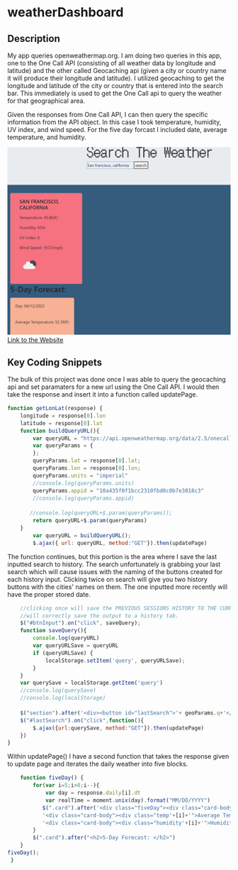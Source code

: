 # weatherDashboard

## Description
My app queries openweathermap.org. I am doing two queries in this app, one to the One Call API (consisting of all weather data by longitude and latitude) and the other called Geocaching api (given a city or country name it will produce their longitude and latitude). I utilized geocaching to get the longitude and latitude of the city or country that is entered into the search bar. This immediately is used to get the One Call api to query the weather for that geographical area. 

Given the responses from One Call API, I can then query the specific information from the API object. In this case I took temperature, humidity, UV index, and wind speed. For the five day forcast I included date, average temperature, and humidity.

![Weather Dashboard](sanFran_search.PNG)
[Link to the Website](https://sambalogna.github.io/weatherDashboard/)

## Key Coding Snippets

The bulk of this project was done once I was able to query the geocaching api and set paramaters for a new url using the One Call API. I would then take the response and insert it into a function called updatePage. 
````Javascript
function getLonLat(response) {
    longitude = response[0].lon
    latitude = response[0].lat
    function buildQueryURL(){
        var queryURL = "https://api.openweathermap.org/data/2.5/onecall?"
        var queryParams = {  
        };
        queryParams.lat = response[0].lat;
        queryParams.lon = response[0].lon;
        queryParams.units = "imperial"
        //console.log(queryParams.units)
        queryParams.appid = "10a435f0f1bcc2310fbd0c0b7e3018c3"
        //console.log(queryParams.appid)
    
       //console.log(queryURL+$.param(queryParams));
        return queryURL+$.param(queryParams)
    }
        var queryURL = buildQueryURL();
        $.ajax({ url: queryURL, method:"GET"}).then(updatePage)
````

The function continues, but this portion is the area where I save the last inputted search to history. The search unfortunately is grabbing your last search which will cause issues with the naming of the buttons created for each history input. Clicking twice on search will give you two history buttons with the cities' names on them. The one inputted more recently will have the proper stored date. 
```` Javascript
    //clicking once will save the PREVIOUS SESSIONS HISTORY TO THE CURRENTLY SEARCHED CITY HISTORY.Clicking search a second time for the currently displayed location
    //will correctly save the output to a history tab. 
    $("#btnInput").on("click", saveQuery);
    function saveQuery(){
        console.log(queryURL)
        var queryURLSave = queryURL
        if (queryURLSave) {
            localStorage.setItem('query', queryURLSave);
        }     
    }
    var querySave = localStorage.getItem('query')
    //console.log(querySave)
    //console.log(localStorage)

    $("section").after('<div><button id="lastSearch">'+ geoParams.q+'</button></div>')
    $("#lastSearch").on("click",function(){
        $.ajax({url:querySave, method:"GET"}).then(updatePage)
    })
} 
````
Within updatePage() I have a second function that takes the response given to update page and iterates the daily weather into five blocks. 
````JavaScript
    function fiveDay() {
        for(var i=5;i>0;i--){
            var day = response.daily[i].dt
            var realTime = moment.unix(day).format("MM/DD/YYYY")
           $(".card").after('<div class="fiveDay"><div class="card-body"><div class="day'+[i]+'">Day: '+ realTime +'</div></div>'+
           '<div class="card-body"><div class="temp'+[i]+'">Average Temperature: '+response.daily[i].temp.day+'(F)</div></div>' +
           '<div class="card-body"><div class="humidity'+[i]+'">Humidity: '+response.daily[i].humidity+'%</div></div></div>')
        }
        $(".card").after("<h2>5-Day Forecast: </h2>")
    }
fiveDay();     
 }
````